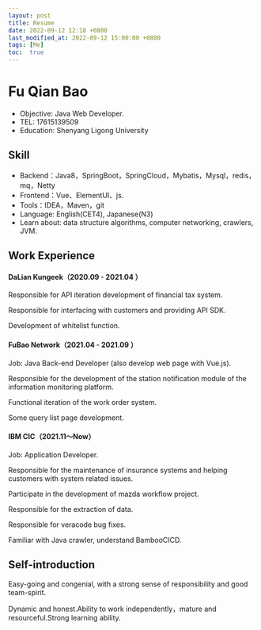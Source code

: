 ```yaml
---
layout: post
title: Resume
date: 2022-09-12 12:18 +0800
last_modified_at: 2022-09-12 15:00:00 +0800
tags: [Me]
toc:  true
---
```


# Fu Qian Bao
- Objective: Java Web Developer.
- TEL: 17615139509
- Education: Shenyang Ligong University

## Skill

- Backend：Java8，SpringBoot，SpringCloud，Mybatis，Mysql，redis，mq，Netty
- Frontend：Vue、ElementUI、js.
- Tools：IDEA，Maven，git
- Language: English(CET4), Japanese(N3)
- Learn about: data structure algorithms, computer networking, crawlers, JVM.

## Work Experience
#### DaLian Kungeek（2020.09 - 2021.04 ）

Responsible for API iteration development of financial tax system. 

Responsible for interfacing with customers and providing API SDK. 

Development of whitelist function.

#### FuBao Network（2021.04 - 2021.09 ）

Job: Java Back-end Developer (also develop web page with Vue.js). 

Responsible for the development of the station notification module of the information monitoring platform. 

Functional iteration of the work order system. 

Some query list page development.

#### IBM CIC（2021.11～Now）

Job: Application Developer.

Responsible for the maintenance of insurance systems and helping customers with system related issues. 

Participate in the development of mazda workflow project.

Responsible for the extraction of data.

Responsible for veracode bug fixes.

Familiar with Java crawler, understand BambooCICD.

## Self-introduction

Easy-going and congenial, with a strong sense of responsibility and good team-spirit. 

Dynamic and honest.Ability to work independently，mature and resourceful.Strong learning ability.
